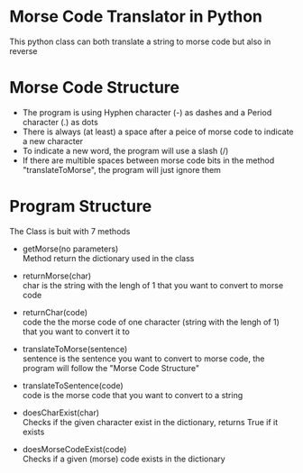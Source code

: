 # Morse Code Translator in Python
This python class can both translate a string to morse code but also in reverse

# Morse Code Structure
- The program is using Hyphen character (-) as dashes and a Period character (.) as dots
- There is always (at least) a space after a peice of morse code to indicate a new character 
- To indicate a new word, the program will use a slash (/)
- If there are multible spaces between morse code bits in the method "translateToMorse", the program will just ignore them
 
# Program Structure

The Class is buit with 7 methods
- getMorse(no parameters)  
Method return the dictionary used in the class

- returnMorse(char)  
char is the string with the lengh of 1 that you want to convert to morse code

- returnChar(code)  
code the the morse code of one character (string with the lengh of 1) that you want to convert it to

- translateToMorse(sentence)  
sentence is the sentence you want to convert to morse code, the program will follow the "Morse Code Structure"

- translateToSentence(code)  
code is the morse code that you want to convert to a string

- doesCharExist(char)  
Checks if the given character exist in the dictionary, returns True if it exists

- doesMorseCodeExist(code)  
Checks if a given (morse) code exists in the dictionary
